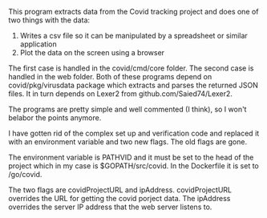 This program extracts data from the Covid tracking project and does one of two
things with the data:
1. Writes a csv file so it can be manipulated by a spreadsheet or similar application
2. Plot the data on the screen using a browser

The first case is handled in the covid/cmd/core folder.  The second case is
handled in the web folder.  Both of these programs depend on covid/pkg/virusdata
package which extracts and parses the returned JSON files.  It in turn depends
on Lexer2 from github.com/Saied74/Lexer2.

The programs are pretty simple and well commented (I think), so I won't belabor
the points anymore.

I have gotten rid of the complex set up and verification code and replaced it
with an environment variable and two new flags.  The old flags are gone.

The environment variable is PATHVID and it must be set to the head of the
project which in my case is $GOPATH/src/covid.  In the Dockerfile it is set
to /go/covid.

The two flags are covidProjectURL and ipAddress.  covidProjectURL overrides
the URL for getting the covid porject data.  The ipAddress overrides the server
IP address that the web server listens to.
